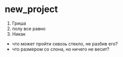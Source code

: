 # new_project
1) Гриша
2) полу все равно
3) Никак
- что может пройти сквозь стекло, не разбив его?
- что размером со слона, но ничего не весит?
